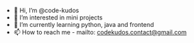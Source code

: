 - 👋 Hi, I’m @code-kudos
- 👀 I’m interested in mini projects
- 🌱 I’m currently learning python, java and frontend
- 📫 How to reach me - mailto: codekudos.contact@gmail.com

<!---
code-kudos/code-kudos is a ✨ special ✨ repository because its `README.md` (this file) appears on your GitHub profile.
You can click the Preview link to take a look at your changes.
--->
